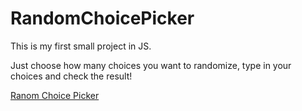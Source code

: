 # RandomChoicePicker

This is my first small project in JS.

Just choose how many choices you want to randomize, type in your choices and check the result!

[Ranom Choice Picker](https://julienpeps.github.io/page.html)
